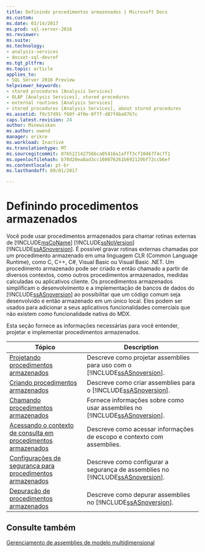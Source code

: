 ```yaml
---
title: Definindo procedimentos armazenados | Microsoft Docs
ms.custom: 
ms.date: 03/14/2017
ms.prod: sql-server-2016
ms.reviewer: 
ms.suite: 
ms.technology:
- analysis-services
- docset-sql-devref
ms.tgt_pltfrm: 
ms.topic: article
applies_to:
- SQL Server 2016 Preview
helpviewer_keywords:
- stored procedures [Analysis Services]
- OLAP [Analysis Services], stored procedures
- external routines [Analysis Services]
- stored procedures [Analysis Services], about stored procedures
ms.assetid: f9c57d91-f60f-4f0e-8f7f-d87f4ba97b7c
caps.latest.revision: 24
author: Minewiskan
ms.author: owend
manager: erikre
ms.workload: Inactive
ms.translationtype: MT
ms.sourcegitcommit: 876522142756bca05416a1afff3cf10467f4c7f1
ms.openlocfilehash: b70d20ea8ad3cc108076261b692129bf72ccb6ef
ms.contentlocale: pt-br
ms.lasthandoff: 09/01/2017

---
```

# <a name="defining-stored-procedures"></a>Definindo procedimentos armazenados
  Você pode usar procedimentos armazenados para chamar rotinas externas de [!INCLUDE[msCoName](../../includes/msconame-md.md)] [!INCLUDE[ssNoVersion](../../includes/ssnoversion-md.md)] [!INCLUDE[ssASnoversion](../../includes/ssasnoversion-md.md)]. É possível gravar rotinas externas chamadas por um procedimento armazenado em uma linguagem CLR (Common Language Runtime), como C, C++, C#, Visual Basic ou Visual Basic .NET. Um procedimento armazenado pode ser criado e então chamado a partir de diversos contextos, como outros procedimentos armazenados, medidas calculadas ou aplicativos cliente. Os procedimentos armazenados simplificam o desenvolvimento e a implementação de bancos de dados do [!INCLUDE[ssASnoversion](../../includes/ssasnoversion-md.md)] ao possibilitar que um código comum seja desenvolvido e então armazenado em um único local. Eles podem ser usados para adicionar a seus aplicativos funcionalidades comerciais que não existem como funcionalidade nativa do MDX.  
  
 Esta seção fornece as informações necessárias para você entender, projetar e implementar procedimentos armazenados.  
  
|Tópico|Description|  
|-----------|-----------------|  
|[Projetando procedimentos armazenados](../../analysis-services/multidimensional-models-extending-olap-stored-procedures/designing-stored-procedures.md)|Descreve como projetar assemblies para uso com o [!INCLUDE[ssASnoversion](../../includes/ssasnoversion-md.md)].|  
|[Criando procedimentos armazenados](../../analysis-services/multidimensional-models-extending-olap-stored-procedures/creating-stored-procedures.md)|Descreve como criar assemblies para o [!INCLUDE[ssASnoversion](../../includes/ssasnoversion-md.md)].|  
|[Chamando procedimentos armazenados](../../analysis-services/multidimensional-models-extending-olap-stored-procedures/calling-stored-procedures.md)|Fornece informações sobre como usar assemblies no [!INCLUDE[ssASnoversion](../../includes/ssasnoversion-md.md)].|  
|[Acessando o contexto de consulta em procedimentos armazenados](../../analysis-services/multidimensional-models-extending-olap-stored-procedures/accessing-query-context-in-stored-procedures.md)|Descreve como acessar informações de escopo e contexto com assemblies.|  
|[Configurações de segurança para procedimentos armazenados](../../analysis-services/multidimensional-models-extending-olap-stored-procedures/setting-security-for-stored-procedures.md)|Descreve como configurar a segurança de assemblies no [!INCLUDE[ssASnoversion](../../includes/ssasnoversion-md.md)].|  
|[Depuração de procedimentos armazenados](../../analysis-services/multidimensional-models-extending-olap-stored-procedures/debugging-stored-procedures.md)|Descreve como depurar assemblies no [!INCLUDE[ssASnoversion](../../includes/ssasnoversion-md.md)].|  
  
## <a name="see-also"></a>Consulte também  
 [Gerenciamento de assemblies de modelo multidimensional](../../analysis-services/multidimensional-models/multidimensional-model-assemblies-management.md)  
  
  

